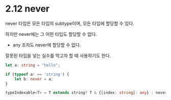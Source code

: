 # 2.12 never

never 타입은 모든 타입의 subtype이며, 모든 타입에 할당할 수 있다.

하지만 never에는 그 어떤 타입도 할당할 수 없다.

- any 조차도 never에 할당할 수 없다.

잘못된 타입을 넣는 실수를 막고자 할 때 사용하기도 한다.

```typescript
let a: string = "hello";

if (typeof a! == 'string') {
    let b: never = a;
}

typeIndexable<T> = T extends string? T & {[index: string]: any} : never;
```
